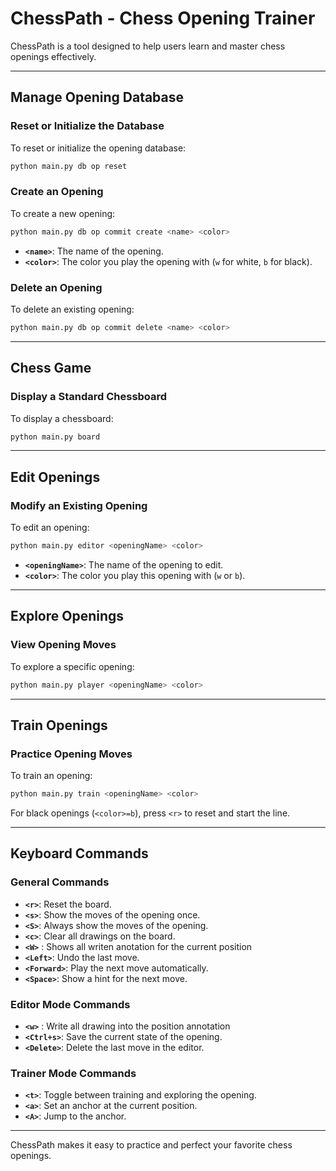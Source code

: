 # ChessPath - Chess Opening Trainer

ChessPath is a tool designed to help users learn and master chess openings effectively.

---

## Manage Opening Database

### Reset or Initialize the Database

To reset or initialize the opening database:

```bash
python main.py db op reset
```

### Create an Opening

To create a new opening:

```bash
python main.py db op commit create <name> <color>
```

- **`<name>`**: The name of the opening.  
- **`<color>`**: The color you play the opening with (`w` for white, `b` for black).

### Delete an Opening

To delete an existing opening:

```bash
python main.py db op commit delete <name> <color>
```

---

## Chess Game

### Display a Standard Chessboard

To display a chessboard:

```bash
python main.py board
```

---

## Edit Openings

### Modify an Existing Opening

To edit an opening:

```bash
python main.py editor <openingName> <color>
```

- **`<openingName>`**: The name of the opening to edit.  
- **`<color>`**: The color you play this opening with (`w` or `b`).

---

## Explore Openings

### View Opening Moves

To explore a specific opening:

```bash
python main.py player <openingName> <color>
```

---

## Train Openings

### Practice Opening Moves

To train an opening:

```bash
python main.py train <openingName> <color>
```

For black openings (`<color>=b`), press `<r>` to reset and start the line.

---

## Keyboard Commands

### General Commands

- **`<r>`**: Reset the board.  
- **`<s>`**: Show the moves of the opening once.  
- **`<S>`**: Always show the moves of the opening.  
- **`<c>`**: Clear all drawings on the board.
- **`<W>`** : Shows all writen anotation for the current position
- **`<Left>`**: Undo the last move.
- **`<Forward>`**: Play the next move automatically.  
- **`<Space>`**: Show a hint for the next move.

### Editor Mode Commands

- **`<w>`** : Write all drawing into the position annotation
- **`<Ctrl+s>`**: Save the current state of the opening.  
- **`<Delete>`**: Delete the last move in the editor.

### Trainer Mode Commands

- **`<t>`**: Toggle between training and exploring the opening.  
- **`<a>`**: Set an anchor at the current position.  
- **`<A>`**: Jump to the anchor. 

--- 

ChessPath makes it easy to practice and perfect your favorite chess openings.
